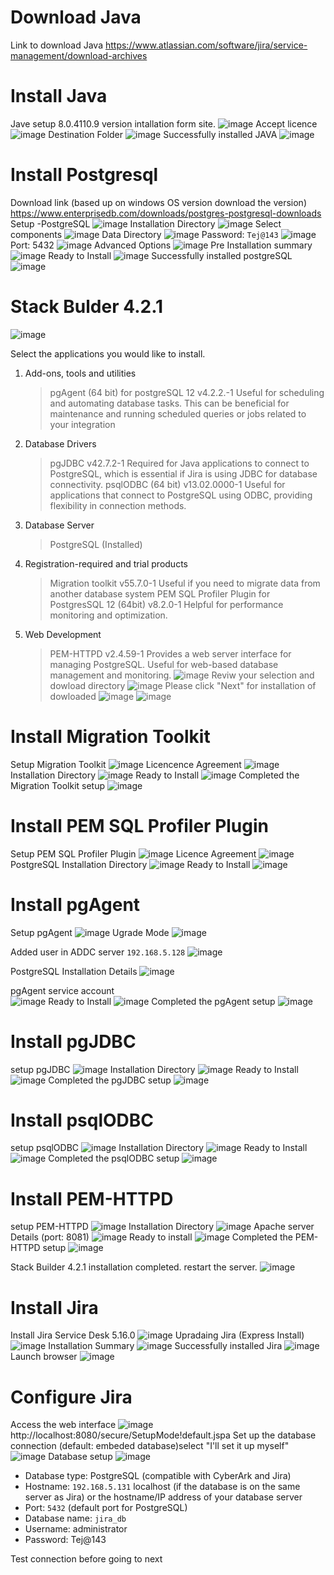 # Download Java
Link to download Java
https://www.atlassian.com/software/jira/service-management/download-archives

# Install Java
Jave setup 8.0.4110.9 version intallation form site.
![image](https://github.com/NallaTeja/CyberArk-PAS/assets/145950340/6d153822-092e-4f97-9a62-ffc77b744a38)
Accept licence
![image](https://github.com/NallaTeja/CyberArk-PAS/assets/145950340/87298896-556d-4083-874f-d6102c5b5ecc)
Destination Folder
![image](https://github.com/NallaTeja/CyberArk-PAS/assets/145950340/6bfddc21-fb99-4475-b9ad-399e4ca586b6)
Successfully installed JAVA
![image](https://github.com/NallaTeja/CyberArk-PAS/assets/145950340/addb698b-c143-4e04-92ac-afdc691c29c3)

# Install Postgresql 
Download link (based up on windows OS version download the version)
https://www.enterprisedb.com/downloads/postgres-postgresql-downloads
Setup -PostgreSQL
![image](https://github.com/NallaTeja/CyberArk-PAS/assets/145950340/1e7c608c-d246-4fe4-b050-9bfdf12df58f)
Installation Directory
![image](https://github.com/NallaTeja/CyberArk-PAS/assets/145950340/dae5ffe7-48fd-4480-9a55-dfec5725c697)
Select components
![image](https://github.com/NallaTeja/CyberArk-PAS/assets/145950340/58216d6d-dc69-4ecb-8e17-53313cbbd54f)
Data Directory
![image](https://github.com/NallaTeja/CyberArk-PAS/assets/145950340/66ca9b44-f841-46ba-95ae-b6aaf21f3a20)
Password: `Tej@143`
![image](https://github.com/NallaTeja/CyberArk-PAS/assets/145950340/e53b5158-d1c8-4b71-8237-8d669a6132f7)
Port: 5432
![image](https://github.com/NallaTeja/CyberArk-PAS/assets/145950340/1edc492c-6907-46e2-9cb9-ff1c794c72c0)
Advanced Options
![image](https://github.com/NallaTeja/CyberArk-PAS/assets/145950340/167163d4-0831-4340-af66-8fa532acd68b)
Pre Installation summary
![image](https://github.com/NallaTeja/CyberArk-PAS/assets/145950340/02b6c298-7deb-40cd-af61-8e6b29fe337f)
Ready to Install
![image](https://github.com/NallaTeja/CyberArk-PAS/assets/145950340/1b94e7d9-530c-4c74-a30b-43cf250a329a)
Successfully installed postgreSQL
![image](https://github.com/NallaTeja/CyberArk-PAS/assets/145950340/e5ac6e9c-8295-4430-9738-e2ad21f5b940)

# Stack Bulder 4.2.1
![image](https://github.com/NallaTeja/CyberArk-PAS/assets/145950340/d2425383-b2c2-4025-9fea-1ed7a9ce5131)

Select the applications you would like to install.
1. Add-ons, tools and utilities
   > pgAgent (64 bit) for postgreSQL 12 v4.2.2.-1
    Useful for scheduling and automating database tasks. This can be beneficial for maintenance and running scheduled queries or jobs related to your integration
2. Database Drivers
   > pgJDBC v42.7.2-1
   Required for Java applications to connect to PostgreSQL, which is essential if Jira is using JDBC for database connectivity.
   > psqlODBC (64 bit) v13.02.0000-1
   Useful for applications that connect to PostgreSQL using ODBC, providing flexibility in connection methods.
3. Database Server
   > PostgreSQL (Installed)
4. Registration-required and trial products
   > Migration toolkit v55.7.0-1
    Useful if you need to migrate data from another database system
   > PEM SQL Profiler Plugin for PostgresSQL 12 (64bit) v8.2.0-1
   Helpful for performance monitoring and optimization.
5. Web Development
   > PEM-HTTPD v2.4.59-1
Provides a web server interface for managing PostgreSQL. Useful for web-based database management and monitoring.
![image](https://github.com/NallaTeja/CyberArk-PAS/assets/145950340/a133c064-a8a3-456f-917e-1894f8952301)
Reviw your selection and dowload directory
![image](https://github.com/NallaTeja/CyberArk-PAS/assets/145950340/dcb21ba6-3b14-4363-99aa-406be9cf1959)
Please click "Next" for installation of dowloaded
![image](https://github.com/NallaTeja/CyberArk-PAS/assets/145950340/383226dc-0fd1-4408-8eb3-73898205d8b1)
![image](https://github.com/NallaTeja/CyberArk-PAS/assets/145950340/9acb0ee6-55e1-4055-8672-8337718ea94f)

# Install Migration Toolkit
Setup Migration Toolkit
![image](https://github.com/NallaTeja/CyberArk-PAS/assets/145950340/05cb8de0-2399-4319-bb18-ac8a23773c11)
Licencence Agreement
![image](https://github.com/NallaTeja/CyberArk-PAS/assets/145950340/ee0a22e9-08ff-4691-8214-55bd90f87ea9)
Installation Directory
![image](https://github.com/NallaTeja/CyberArk-PAS/assets/145950340/59e4d4bf-f79c-4b6d-9fa9-9f14c3dbdefd)
Ready to Install
![image](https://github.com/NallaTeja/CyberArk-PAS/assets/145950340/434711c4-0671-4515-929c-d8212d711850)
Completed the Migration Toolkit setup
![image](https://github.com/NallaTeja/CyberArk-PAS/assets/145950340/beae15f8-b842-4fc6-a023-31ad616c5d7a)

# Install PEM SQL Profiler Plugin
Setup PEM SQL Profiler Plugin
![image](https://github.com/NallaTeja/CyberArk-PAS/assets/145950340/8e5a1d54-4199-4745-81a4-5c582785a0a2)
Licence Agreement
![image](https://github.com/NallaTeja/CyberArk-PAS/assets/145950340/99cb0684-36f7-4d78-8200-b91f8dadde99)
PostgreSQL Installation Directory
![image](https://github.com/NallaTeja/CyberArk-PAS/assets/145950340/3689db80-1d27-47b9-80fc-a263a1ca3d27)
Ready to Install
![image](https://github.com/NallaTeja/CyberArk-PAS/assets/145950340/761777a7-190a-4a87-a002-df9cac81a009)

# Install pgAgent
Setup pgAgent
![image](https://github.com/NallaTeja/CyberArk-PAS/assets/145950340/7d4c47ca-73a5-472c-ab33-24bc31475d03)
Ugrade Mode
![image](https://github.com/NallaTeja/CyberArk-PAS/assets/145950340/7039ea3a-7df3-403f-ba20-4a88730b1e50)

Added user in ADDC server `192.168.5.128`
![image](https://github.com/NallaTeja/CyberArk-PAS/assets/145950340/888455b9-d172-4df9-be74-0ba379f7b72d)

PostgreSQL Installation Details
![image](https://github.com/NallaTeja/CyberArk-PAS/assets/145950340/1f612b8a-d4ce-4564-8a79-f6fc701a4897)

pgAgent service account  
![image](https://github.com/NallaTeja/CyberArk-PAS/assets/145950340/38049a0a-74a4-41fc-b4a2-5d48bc005403)
Ready to Install
![image](https://github.com/NallaTeja/CyberArk-PAS/assets/145950340/eb25d716-f5ec-42e3-b9db-9c88122e5f70)
Completed the pgAgent setup
![image](https://github.com/NallaTeja/CyberArk-PAS/assets/145950340/091eaee0-4182-43a2-a9a2-753c06576cc2)

# Install pgJDBC
setup pgJDBC
![image](https://github.com/NallaTeja/CyberArk-PAS/assets/145950340/3d682128-1608-4cf5-be01-46e63c51fa48)
Installation Directory
![image](https://github.com/NallaTeja/CyberArk-PAS/assets/145950340/05a6c4f2-4a12-4263-bc46-30597681db20)
Ready to Install
![image](https://github.com/NallaTeja/CyberArk-PAS/assets/145950340/6d3a3b9f-03fa-4f40-89a7-6d5c731bae74)
Completed the pgJDBC setup
![image](https://github.com/NallaTeja/CyberArk-PAS/assets/145950340/9efb5fe2-cf8a-405f-9c72-c5414ef98cd1)

# Install psqlODBC
setup psqlODBC
![image](https://github.com/NallaTeja/CyberArk-PAS/assets/145950340/1de69c48-a2f0-4d44-9be3-cf5481d1c6d5)
Installation Directory
![image](https://github.com/NallaTeja/CyberArk-PAS/assets/145950340/9f97c30a-83ef-4ced-8122-0e6e68b0340a)
Ready to Install
![image](https://github.com/NallaTeja/CyberArk-PAS/assets/145950340/28f686e3-e506-46fc-8e15-a4f920a4d527)
Completed the psqlODBC setup
![image](https://github.com/NallaTeja/CyberArk-PAS/assets/145950340/209a0a17-2db9-4037-8c2b-a36bebe610f1)

# Install PEM-HTTPD
setup PEM-HTTPD
![image](https://github.com/NallaTeja/CyberArk-PAS/assets/145950340/8d4034f8-74de-4cd1-ae27-4add706a0333)
Installation Directory
![image](https://github.com/NallaTeja/CyberArk-PAS/assets/145950340/5acf2a23-ed1d-41e7-9e3c-c9852640676a)
Apache server Details (port: 8081)
![image](https://github.com/NallaTeja/CyberArk-PAS/assets/145950340/14a69809-63ba-4830-a1bb-0c9f7d8db583)
Ready to install
![image](https://github.com/NallaTeja/CyberArk-PAS/assets/145950340/442f912c-bac6-47b6-8f9d-147bd8c9190e)
Completed the PEM-HTTPD setup
![image](https://github.com/NallaTeja/CyberArk-PAS/assets/145950340/48ed7482-f3c5-4cfd-9fb7-cf0f75d325e6)

Stack Builder 4.2.1 installation completed. restart the server.
![image](https://github.com/NallaTeja/CyberArk-PAS/assets/145950340/b240e6fb-4cfd-4e93-8a9d-083020ce6803)


# Install Jira
Install Jira Service Desk 5.16.0
![image](https://github.com/NallaTeja/CyberArk-PAS/assets/145950340/2a4d3842-acd9-44d0-a831-d98cb28f56ea)
Upradaing Jira (Express Install)
![image](https://github.com/NallaTeja/CyberArk-PAS/assets/145950340/d99e33bd-5885-4371-b4aa-064a7867378b)
Installation Summary
![image](https://github.com/NallaTeja/CyberArk-PAS/assets/145950340/a96b4d19-e8c8-4f83-bd33-064c300e2a80)
Successfully installed Jira
![image](https://github.com/NallaTeja/CyberArk-PAS/assets/145950340/e188542a-4626-49d3-b118-1a261076f593)
Launch browser
![image](https://github.com/NallaTeja/CyberArk-PAS/assets/145950340/043f14e3-af0e-4291-80f0-69d954bc489f)

# Configure Jira
Access the web interface 
![image](https://github.com/NallaTeja/CyberArk-PAS/assets/145950340/1773b5fa-0151-401f-81c3-daf1faa2ce7f)
http://localhost:8080/secure/SetupMode!default.jspa
Set up the database connection (default: embeded database)select "I'll set it up myself"
![image](https://github.com/NallaTeja/CyberArk-PAS/assets/145950340/d6e1bff5-010d-4d82-b380-ccbe828a3bb6)
Database setup
![image](https://github.com/NallaTeja/CyberArk-PAS/assets/145950340/daee457f-5bf4-4049-bc0c-99a2d4384b52)
- Database type: PostgreSQL (compatible with CyberArk and Jira)
- Hostname: `192.168.5.131` localhost (if the database is on the same server as Jira) or the hostname/IP address of your database server
- Port: `5432` (default port for PostgreSQL)
- Database name: `jira_db`
- Username: administrator
- Password: Tej@143

Test connection before going to next 
